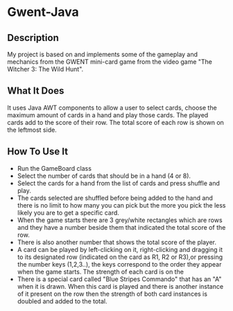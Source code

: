 # Gwent-Java
## <b>Description</b>
My project is based on and implements some of the gameplay and mechanics from the GWENT mini-card game from the video game "The Witcher 3: The Wild Hunt". 

## What It Does
It uses Java AWT components to allow a user to select cards, choose the maximum amount of cards in a hand and play those cards. 
The played cards add to the score of their row. The total score of each row is shown on the leftmost side.

## How To Use It
- Run the GameBoard class
- Select the number of cards that should be in a hand (4 or 8).
- Select the cards for a hand from the list of cards and press shuffle and play.
- The cards selected are shuffled before being added to the hand and there is no limit to how many you can pick
but the more you pick the less likely you are to get a specific card.
- When the game starts there are 3 grey/white rectangles which are rows and they have a number beside them that indicated the total score of the row. 
- There is also another number that shows the total score of the player.
- A card can be played by left-clicking on it, right-clicking and dragging it to its designated row (indicated on the card as R1, R2 or R3),or
pressing the number keys (1,2,3..), the keys correspond to the order they appear when the game starts. The strength of each card is on the 
- There is a special card called "Blue Stripes Commando" that has an "A" when it is drawn. When this card is played and there is another instance of it present
on the row then the strength of both card instances is doubled and added to the total. 


